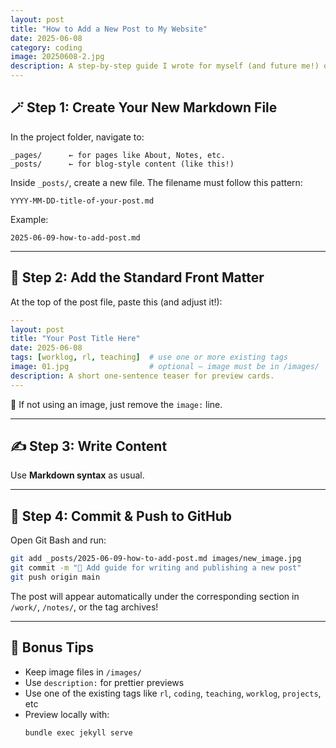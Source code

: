 ```yaml
---
layout: post
title: "How to Add a New Post to My Website"
date: 2025-06-08
category: coding
image: 20250608-2.jpg
description: A step-by-step guide I wrote for myself (and future me!) on how to write, style, and publish a new post on my GitHub-powered site 💻✨
---
```


## 🪄 Step 1: Create Your New Markdown File

In the project folder, navigate to:

```
_pages/      ← for pages like About, Notes, etc.  
_posts/      ← for blog-style content (like this!)
```

Inside `_posts/`, create a new file. The filename must follow this pattern:

```
YYYY-MM-DD-title-of-your-post.md
```

Example:
```
2025-06-09-how-to-add-post.md
```

---

## 📝 Step 2: Add the Standard Front Matter

At the top of the post file, paste this (and adjust it!):

```yaml
---
layout: post
title: "Your Post Title Here"
date: 2025-06-08
tags: [worklog, rl, teaching]  # use one or more existing tags
image: 01.jpg                  # optional — image must be in /images/
description: A short one-sentence teaser for preview cards.
---
```

🐣 If not using an image, just remove the `image:` line.

---

## ✍️ Step 3: Write Content

Use **Markdown syntax** as usual.

---

## 🌸 Step 4: Commit & Push to GitHub

Open Git Bash and run:

```bash
git add _posts/2025-06-09-how-to-add-post.md images/new_image.jpg
git commit -m "📝 Add guide for writing and publishing a new post"
git push origin main
```

The post will appear automatically under the corresponding section in `/work/`, `/notes/`, or the tag archives!

---

## 🌟 Bonus Tips

- Keep image files in `/images/`
- Use `description:` for prettier previews
- Use one of the existing tags like `rl`, `coding`, `teaching`, `worklog`, `projects`, etc
- Preview locally with:
  ```bash
  bundle exec jekyll serve
  ```

